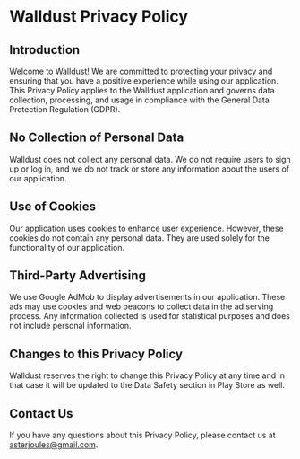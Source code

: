 # Walldust Privacy Policy

## Introduction
Welcome to Walldust! We are committed to protecting your privacy and ensuring that you have a positive experience while using our application. This Privacy Policy applies to the Walldust application and governs data collection, processing, and usage in compliance with the General Data Protection Regulation (GDPR).

## No Collection of Personal Data
Walldust does not collect any personal data. We do not require users to sign up or log in, and we do not track or store any information about the users of our application.

## Use of Cookies
Our application uses cookies to enhance user experience. However, these cookies do not contain any personal data. They are used solely for the functionality of our application.

## Third-Party Advertising
We use Google AdMob to display advertisements in our application. These ads may use cookies and web beacons to collect data in the ad serving process. Any information collected is used for statistical purposes and does not include personal information. 

## Changes to this Privacy Policy
Walldust reserves the right to change this Privacy Policy at any time and in that case it will be updated to the Data Safety section in Play Store as well.  

## Contact Us
If you have any questions about this Privacy Policy, please contact us at asterjoules@gmail.com.
 
 